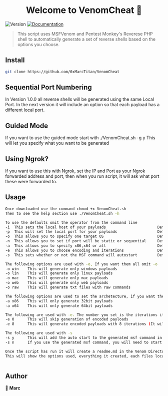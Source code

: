<h1 align="center">Welcome to VenomCheat 👋</h1>
<p>
  <img alt="Version" src="https://img.shields.io/badge/version-1.1.0-blue.svg?cacheSeconds=2592000" />
  <a href="https://github.com/theirsecurity/venomcheat" target="_blank">
    <img alt="Documentation" src="https://img.shields.io/badge/documentation-yes-brightgreen.svg" />
  </a>
</p>

> This script uses MSFVenom and Pentest Monkey's Reverese PHP shell to automatically generate a set of reverse shells based on the options you choose.

## Install

```sh
git clone https://github.com/0xMarcTitan/VenomCheat
```

## Sequential Port Numbering

In Version 1.0.0 all reverse shells will be generated using the same Local Port. In the next version it will include an option so that each payload has a different local port.

## Guided Mode

If you want to use the guided mode start with ./VenomCheat.sh -g y
This will let you specify what you want to be generated

## Using Ngrok?

If you want to use this with Ngrok, set the IP and Port as your Ngrok forwarded address and port, then when you run script, it will ask what port these were forwarded to.

## Usage

```sh
Once downloaded use the command chmod +x VenomCheat.sh
Then to see the help section use ./VenomCheat.sh -h

To use the defaults omit the operator from the command line
-i  This sets the local host of your payloads                       Default:BLANK
-p  This will set the local port for your payloads                  Default:BLANK
-o  This allows you to specify one target OS                        Default:all
-n  This allows you to set if port will be static or sequential     Default:Static
-a  This allows you to specify x86,x64 or all                       Default:all
-e  This allows you to choose encoding and iterations               Default:8
-s  This sets whether or not the MSF command will autostart         Default:Yes

The following options are used with -o, If you want them all omit -o
-o win    This will generate only windows payloads
-o lin    This will generate only linux payloads
-o mac    This will generate only mac payloads
-o web    This will generate only web payloads
-o raw    This will generate txt files with raw commands

The following options are used to set the archetecture, if you want them all omit -a
-a x86    This will only generate 32bit payloads
-a x64    This will only generate 64bit payloads

The following are used with -e. The number you set is the iterations it will use (Applies only to Windows)
-e 0      This will skip generation of encoded payloads
-e 8      This will generate encoded payloads with 8 iterations (It will use the number you set)

The following are used with -s
-s y      This will add the auto start to the generated msf command in the output
-s n      If you use the generated msf command, you will need to start this yourself

Once the script has run it will create a readme.md in the Venom Directory
This will show the options used, everything it created, each files location and a command to start metasploit



```

## Author

👤 **Marc**


